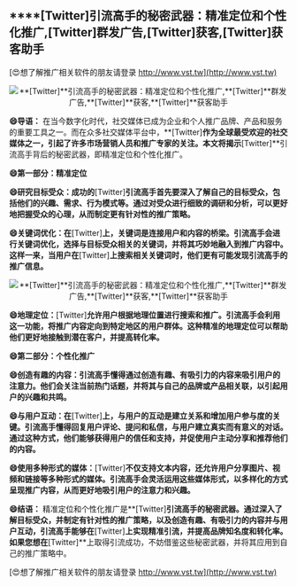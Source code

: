 ## ****[Twitter]**引流高手的秘密武器：精准定位和个性化推广,**[Twitter]**群发广告,**[Twitter]**获客,**[Twitter]**获客助手**

[😍想了解推广相关软件的朋友请登录 http://www.vst.tw](http://www.vst.tw)

 <center><img src="https://vst.tw/MP4/tuiguang/png/2.png" alt="**[Twitter]**引流高手的秘密武器：精准定位和个性化推广,**[Twitter]**群发广告,**[Twitter]**获客,**[Twitter]**获客助手"></center>

**😄导语：**
在当今数字化时代，社交媒体已成为企业和个人推广品牌、产品和服务的重要工具之一。而在众多社交媒体平台中，**[Twitter]**作为全球最受欢迎的社交媒体之一，引起了许多市场营销人员和推广专家的关注。本文将揭示**[Twitter]**引流高手背后的秘密武器，即精准定位和个性化推广。

**😄第一部分：精准定位**

**😄研究目标受众：成功的**[Twitter]**引流高手首先要深入了解自己的目标受众，包括他们的兴趣、需求、行为模式等。通过对受众进行细致的调研和分析，可以更好地把握受众的心理，从而制定更有针对性的推广策略。**

**😄关键词优化：在**[Twitter]**上，关键词是连接用户和内容的桥梁。引流高手会进行关键词优化，选择与目标受众相关的关键词，并将其巧妙地融入到推广内容中。这样一来，当用户在**[Twitter]**上搜索相关关键词时，他们更有可能发现引流高手的推广信息。**

 <center><img src="https://vst.tw/MP4/tuiguang/png/1.png" alt="**[Twitter]**引流高手的秘密武器：精准定位和个性化推广,**[Twitter]**群发广告,**[Twitter]**获客,**[Twitter]**获客助手"></center>

**😄地理定位：**[Twitter]**允许用户根据地理位置进行搜索和推广。引流高手会利用这一功能，将推广内容定向到特定地区的用户群体。这种精准的地理定位可以帮助他们更好地接触到潜在客户，并提高转化率。**

**😄第二部分：个性化推广**

**😄创造有趣的内容：引流高手懂得通过创造有趣、有吸引力的内容来吸引用户的注意力。他们会关注当前热门话题，并将其与自己的品牌或产品相关联，以引起用户的兴趣和共鸣。**

**😄与用户互动：在**[Twitter]**上，与用户的互动是建立关系和增加用户参与度的关键。引流高手懂得回复用户评论、提问和私信，与用户建立真实而有意义的对话。通过这种方式，他们能够获得用户的信任和支持，并促使用户主动分享和推荐他们的内容。**

**😄使用多种形式的媒体：**[Twitter]**不仅支持文本内容，还允许用户分享图片、视频和链接等多种形式的媒体。引流高手会灵活运用这些媒体形式，以多样化的方式呈现推广内容，从而更好地吸引用户的注意力和兴趣。**

**😄结语：**
精准定位和个性化推广是**[Twitter]**引流高手的秘密武器。通过深入了解目标受众，并制定有针对性的推广策略，以及创造有趣、有吸引力的内容并与用户互动，引流高手能够在**[Twitter]**上实现精准引流，并提高品牌知名度和转化率。如果您想在**[Twitter]**上取得引流成功，不妨借鉴这些秘密武器，并将其应用到自己的推广策略中。

[😍想了解推广相关软件的朋友请登录 http://www.vst.tw](http://www.vst.tw)



